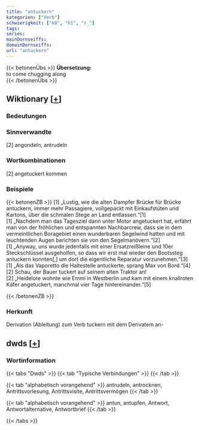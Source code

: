 ```yaml
---
title: "antuckern"
kategorien: ["Verb"]
schwierigkeit: ["k0", "h1", "r_"]
tags:
series:
mainDornseiffs:
domainDornseiffs:
url: "antuckern"
---
```


{{< betonenÜbs >}}
**Übersetzung:**  
to come chugging along  
{{< /betonenÜbs >}}

## Wiktionary [[+](https://de.wiktionary.org/wiki/antuckern)]

### Bedeutungen

### Sinnverwandte
[2] angondeln, antrudeln  

### Wortkombinationen
[2] angetuckert kommen  

### Beispiele
{{< betonenZB >}}
[1] „Lustig, wie die alten Dampfer Brücke für Brücke antuckern, immer mehr Passagiere, vollgepackt mit Einkaufstüten und Kartons, über die schmalen Stege an Land entlassen.“[1]  
[1] „Nachdem man das Tagesziel dann unter Motor angetuckert hat, erfährt man von der fröhlichen und entspannten Nachbarcrew, dass sie in dem vermeintlichen Boragebiet einen wunderbaren Segelwind hatten und mit leuchtenden Augen berichten sie von den Segelmanövern.“[2]  
[1] „Anyway, uns wurde jedenfalls mit einer Ersatzreißleine und 10er Steckschlüssel ausgeholfen, so dass wir erst mal wieder den Bootssteg antuckern konnten[,] um dort die eigentliche Reparatur vorzunehmen.“[3]  
[1] „Als das Vaporetto die Haltestelle antuckerte, sprang Max von Bord.“[4]  
[2] Schau, der Bauer tuckert auf seinem alten Traktor an!  
[2] „Heidelore wohnte wie Emmi in Westberlin und kam mit einem knallroten Käfer angetuckert, manchmal vier Tage hintereinander.“[5]  

{{< /betonenZB >}}
### Herkunft
Derivation (Ableitung) zum Verb tuckern mit dem Derivatem an-  



## dwds [[+](https://www.dwds.de/wb/antuckern)]

### Wortinformation
{{< tabs "Dwds" >}}
{{< tab "Typische Verbindungen" >}}
{{< /tab >}}

{{< tab "alphabetisch vorangehend" >}}
antrudeln, antrocknen, Antrittsvorlesung, Antrittsvisite, Antrittsvermögen
{{< /tab >}}

{{< tab "alphabetisch vorangehend" >}}
antun, antupfen, Antwort, Antwortalternative, Antwortbrief
{{< /tab >}}

{{< /tabs >}}

